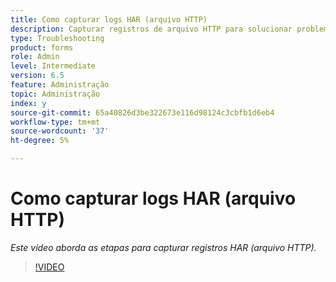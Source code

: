 ```yaml
---
title: Como capturar logs HAR (arquivo HTTP)
description: Capturar registros de arquivo HTTP para solucionar problemas relacionados à rede
type: Troubleshooting
product: forms
role: Admin
level: Intermediate
version: 6.5
feature: Administração
topic: Administração
index: y
source-git-commit: 65a40826d3be322673e116d98124c3cbfb1d6eb4
workflow-type: tm+mt
source-wordcount: '37'
ht-degree: 5%

---
```



# Como capturar logs HAR (arquivo HTTP)

*Este vídeo aborda as etapas para capturar registros HAR (arquivo HTTP).*

>[!VIDEO](https://video.tv.adobe.com/v/335488?quality=9&learn=on)
